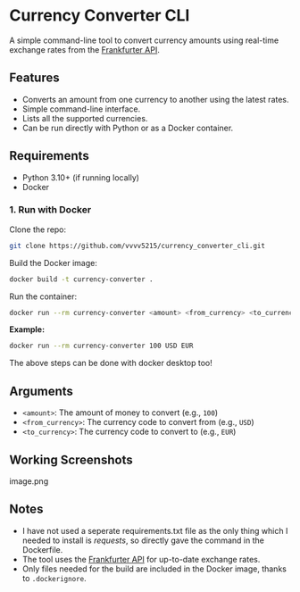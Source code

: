 # Currency Converter CLI

A simple command-line tool to convert currency amounts using real-time exchange rates from the [Frankfurter API](https://www.frankfurter.app/).

## Features

- Converts an amount from one currency to another using the latest rates.
- Simple command-line interface.
- Lists all the supported currencies.
- Can be run directly with Python or as a Docker container.

## Requirements

- Python 3.10+ (if running locally)
- Docker

### 1. Run with Docker

Clone the repo:
```sh
git clone https://github.com/vvvv5215/currency_converter_cli.git
```

Build the Docker image:
```sh
docker build -t currency-converter .
```

Run the container:
```sh
docker run --rm currency-converter <amount> <from_currency> <to_currency>
```

**Example:**
```sh
docker run --rm currency-converter 100 USD EUR
```

The above steps can be done with docker desktop too!

## Arguments

- `<amount>`: The amount of money to convert (e.g., `100`)
- `<from_currency>`: The currency code to convert from (e.g., `USD`)
- `<to_currency>`: The currency code to convert to (e.g., `EUR`)



## Working Screenshots
image.png


## Notes

- I have not used a seperate requirements.txt file as the only thing which I needed to install is *requests*, so directly gave the command in the Dockerfile.
- The tool uses the [Frankfurter API](https://www.frankfurter.app/) for up-to-date exchange rates.
- Only files needed for the build are included in the Docker image, thanks to `.dockerignore`.

